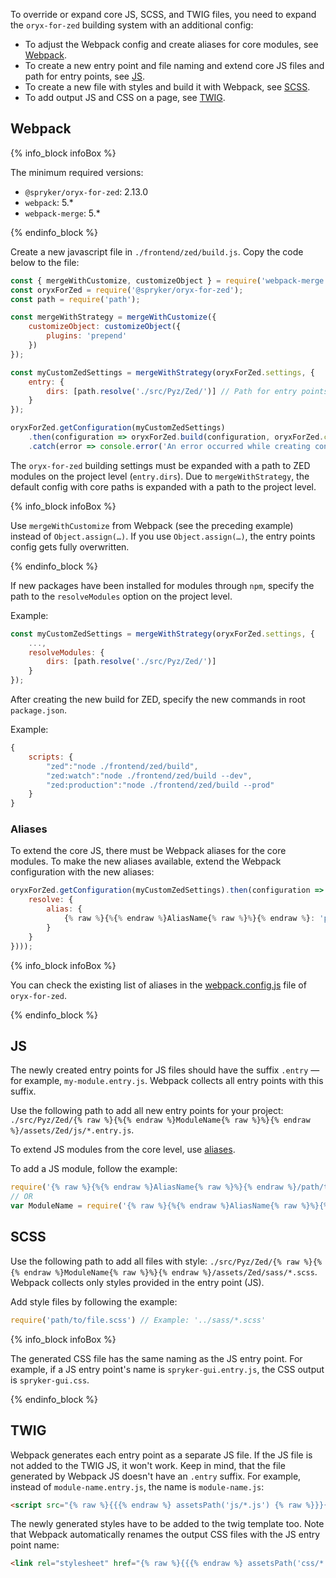

To override or expand core JS, SCSS, and TWIG files, you need to expand the `oryx-for-zed` building system with an additional config:

* To adjust the Webpack config and create aliases for core modules, see [Webpack](#webpack). 
* To create a new entry point and file naming and extend core JS files and path for entry points, see [JS](#js). 
* To create a new file with styles and build it with Webpack, see [SCSS](#scss).
* To add output JS and CSS on a page, see [TWIG](#twig).

## Webpack

{% info_block infoBox %}

The minimum required versions: 

- `@spryker/oryx-for-zed`: 2.13.0
- `webpack`: 5.*
- `webpack-merge`: 5.*

{% endinfo_block %}

Create a new javascript file in `./frontend/zed/build.js`. Copy the code below to the file:

```js
const { mergeWithCustomize, customizeObject } = require('webpack-merge');
const oryxForZed = require('@spryker/oryx-for-zed');
const path = require('path');

const mergeWithStrategy = mergeWithCustomize({
    customizeObject: customizeObject({
        plugins: 'prepend'
    })
});

const myCustomZedSettings = mergeWithStrategy(oryxForZed.settings, {
    entry: {
        dirs: [path.resolve('./src/Pyz/Zed/')] // Path for entry points on project level
    }
});

oryxForZed.getConfiguration(myCustomZedSettings)
    .then(configuration => oryxForZed.build(configuration, oryxForZed.copyAssets))
    .catch(error => console.error('An error occurred while creating configuration', error));
```

The `oryx-for-zed` building settings must be expanded with a path to ZED modules on the project level (`entry.dirs`). 
Due to `mergeWithStrategy`, the default config with core paths is expanded with a path to the project level.

{% info_block infoBox %}

Use `mergeWithCustomize` from Webpack (see the preceding example) instead of `Object.assign(…)`. If you use `Object.assign(…)`, the entry points config gets fully overwritten.

{% endinfo_block %}

If new packages have been installed for modules through `npm`, specify the path to the `resolveModules` option on the project level.

Example:

```js
const myCustomZedSettings = mergeWithStrategy(oryxForZed.settings, {
    ...,
    resolveModules: {
        dirs: [path.resolve('./src/Pyz/Zed/')]
    }
});
```

After creating the new build for ZED, specify the new commands in root `package.json`. 

Example:

```js
{
    scripts: {
        "zed":"node ./frontend/zed/build",
        "zed:watch":"node ./frontend/zed/build --dev",
        "zed:production":"node ./frontend/zed/build --prod"
    }
}
```

### Aliases

To extend the core JS, there must be Webpack aliases for the core modules. To make the new aliases available, extend the Webpack configuration with the new aliases:

```js
oryxForZed.getConfiguration(myCustomZedSettings).then(configuration => oryxForZed.build(mergeWithStrategy(configuration, {
    resolve: {
        alias: {
            {% raw %}{%{% endraw %}AliasName{% raw %}%}{% endraw %}: 'path/to/module/assets' // Example: 'Gui/assets/Zed/js/**'
        }
    }
})));
```

{% info_block infoBox %}

You can check the existing list of aliases in the [webpack.config.js](https://github.com/spryker/oryx-for-zed/blob/master/lib/webpack.config.js#L57) file of `oryx-for-zed`.

{% endinfo_block %}

## JS

The newly created entry points for JS files should have the suffix `.entry` — for example, `my-module.entry.js`. Webpack collects all entry points with this suffix.

Use the following path to add all new entry points for your project: `./src/Pyz/Zed/{% raw %}{%{% endraw %}ModuleName{% raw %}%}{% endraw %}/assets/Zed/js/*.entry.js`.

To extend JS modules from the core level, use [aliases](#aliases).

To add a JS module, follow the example:

```js
require('{% raw %}{%{% endraw %}AliasName{% raw %}%}{% endraw %}/path/to/file.js');
// OR
var ModuleName = require('{% raw %}{%{% endraw %}AliasName{% raw %}%}{% endraw %}/path/to/file.js');
```

## SCSS

Use the following path to add all files with style: `./src/Pyz/Zed/{% raw %}{%{% endraw %}ModuleName{% raw %}%}{% endraw %}/assets/Zed/sass/*.scss`. Webpack collects only styles provided in the entry point (JS).

Add style files by following the example:

```js
require('path/to/file.scss') // Example: '../sass/*.scss'
```

{% info_block infoBox %}

The generated CSS file has the same naming as the JS entry point. For example, if a JS entry point's name is `spryker-gui.entry.js`, the CSS output is `spryker-gui.css`.

{% endinfo_block %}

## TWIG

Webpack generates each entry point as a separate JS file. If the JS file is not added to the TWIG JS, it won't work.
Keep in mind, that the file generated by Webpack JS doesn't have an `.entry` suffix. For example, instead of `module-name.entry.js`, the name is `module-name.js`:

```html
<script src="{% raw %}{{{% endraw %} assetsPath('js/*.js') {% raw %}}}{% endraw %}"></script>
```

The newly generated styles have to be added to the twig template too. Note that Webpack automatically renames the output CSS files with the JS entry point name:

```html
<link rel="stylesheet" href="{% raw %}{{{% endraw %} assetsPath('css/*.css') {% raw %}}}{% endraw %}">
```
